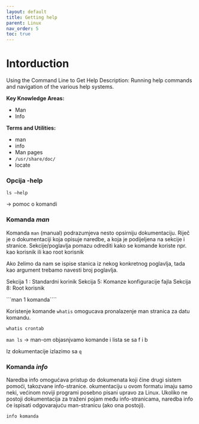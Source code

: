 ```yaml
---
layout: default
title: Getting help
parent: Linux
nav_order: 5
toc: true
---
```


# Intorduction

Using the Command Line to Get Help
Description: Running help commands and navigation of the various help systems.

**Key Knowledge Areas:**

*    Man
*    Info

**Terms and Utilities:**

*    man
*    info
*    Man pages
*    `/usr/share/doc/`
*    locate


### Opcija **-help**

```
ls —help
```

 -> pomoc o komandi


### Komanda *man*

Komanda ```man``` (manual) podrazumjeva nesto opsirniju dokumentaciju.
Riječ je o dokumentaciji koja opisuje naredbe, a koja je podijeljena na sekcije i stranice.
Sekcije/poglavlja pomazu odrediti kako se komande koriste npr. kao korisnik ili kao root korisnik

Ako želimo da nam se ispise stanica iz nekog konkretnog poglavlja, tada kao argument trebamo navesti broj poglavlja.

Sekcija 1 : Standardni korinik
Sekcija 5: Komanze konfiguracije fajla
Sekcija 8: Root korisnik



```man 1 komanda````


Koristenje komande ```whatis``` omogucava pronalazenje man stranica za datu komandu.

```whatis crontab```


```man ls```
-> man-om objasnjvamo komande i lista se sa f i b


Iz dokumentacije izlazimo sa ```q```


### Komanda *info*

Naredba info omogućava pristup do dokumenata koji čine drugi sistem pomoći, takozvane info-stranice. okumentaciju u ovom formatu imaju samo neki, većinom noviji programi posebno pisani upravo za Linux. Ukoliko ne postoji dokumentacija za traženi pojam među info-stranicama, naredba info će ispisati odgovarajuću man-stranicu (ako ona postoji).


```info komanda```
